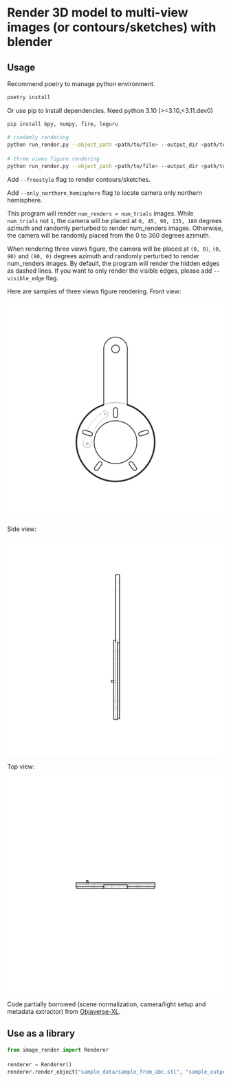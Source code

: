 # Render 3D model to multi-view images (or contours/sketches) with blender

## Usage

Recommend poetry to manage python environment.

```bash
poetry install
```

Or use pip to install dependencies. Need python 3.10 (>=3.10,<3.11.dev0)

```bash
pip install bpy, numpy, fire, loguru
```

```bash
# randomly rendering
python run_render.py --object_path <path/to/file> --output_dir <path/to/output/dir> --num_renders 12 --num_trials 1

# three views figure rendering
python run_render.py --object_path <path/to/file> --output_dir <path/to/output/dir> --three_views --freestyle
```

Add `--freestyle` flag to render contours/sketches.

Add `--only_northern_hemisphere` flag to locate camera only northern hemisphere.

This program will render `num_renders × num_trials` images. While `num_trials` not `1`, the camera will be placed at `0, 45, 90, 135, 180` degrees azimuth and randomly perturbed to render num_renders images. Otherwise, the camera will be randomly placed from the 0 to 360 degrees azimuth.

When rendering three views figure, the camera will be placed at `(0, 0)`, `(0, 90)` and `(90, 0)` degrees azimuth and randomly perturbed to render num_renders images. By default, the program will render the hidden edges as dashed lines. If you want to only render the visible edges, please add `--visible_edge` flag.

Here are samples of three views figure rendering.
Front view:

![front](./sample_output/sample_from_abc/sketch_0_0.png)

Side view:

![side](./sample_output/sample_from_abc/sketch_0_1.png)

Top view:

![top](./sample_output/sample_from_abc/sketch_0_2.png)

Code partially borrowed (scene normalization, camera/light setup and metadata extractor) from [Objaverse-XL](https://github.com/allenai/objaverse-xl/tree/main/scripts/rendering).

## Use as a library

```python
from image_render import Renderer

renderer = Renderer()
renderer.render_object("sample_data/sample_from_abc.stl", "sample_output", three_views=True)
```
